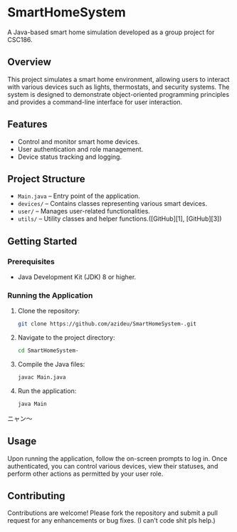 # SmartHomeSystem

A Java-based smart home simulation developed as a group project for CSC186.

## Overview

This project simulates a smart home environment, allowing users to interact with various devices such as lights, thermostats, and security systems. The system is designed to demonstrate object-oriented programming principles and provides a command-line interface for user interaction.

## Features

* Control and monitor smart home devices.
* User authentication and role management.
* Device status tracking and logging.

## Project Structure

* `Main.java` – Entry point of the application.
* `devices/` – Contains classes representing various smart devices.
* `user/` – Manages user-related functionalities.
* `utils/` – Utility classes and helper functions.([GitHub][1], [GitHub][3])

## Getting Started

### Prerequisites

* Java Development Kit (JDK) 8 or higher.

### Running the Application

1. Clone the repository:

   ```bash
   git clone https://github.com/azideu/SmartHomeSystem-.git
   ```



2. Navigate to the project directory:

   ```bash
   cd SmartHomeSystem-
   ```



3. Compile the Java files:

   ```bash
   javac Main.java
   ```



4. Run the application:

   ```bash
   java Main
   ```

ニャン〜

## Usage

Upon running the application, follow the on-screen prompts to log in. Once authenticated, you can control various devices, view their statuses, and perform other actions as permitted by your user role.

## Contributing

Contributions are welcome! Please fork the repository and submit a pull request for any enhancements or bug fixes. (I can't code shit pls help.)
